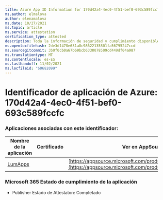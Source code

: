 ```yaml
---
title: Azure App ID Information for 170d42a4-4ec0-4f51-bef0-693c589fccfc
ms.author: elmalova
author: elenamalova
ms.date: 10/27/2021
ms.topic: article
ms.service: attestation
certification_type: attested
description: Toda la información de seguridad y cumplimiento disponible para 170d42a4-4ec0-4f51-bef0-693c589fccfc.
ms.openlocfilehash: 2de3d1478e631a8c98622135801fa56795247ccd
ms.sourcegitcommit: 3b0f0cb0a67b69bcb6330078509cd449df04a987
ms.translationtype: MT
ms.contentlocale: es-ES
ms.lasthandoff: 11/02/2021
ms.locfileid: "60682099"
---
```

# <a name="azure-app-id-170d42a4-4ec0-4f51-bef0-693c589fccfc"></a>Identificador de aplicación de Azure: 170d42a4-4ec0-4f51-bef0-693c589fccfc


### <a name="apps-associated-with-this-id"></a>Aplicaciones asociadas con este identificador:
| **Nombre de la aplicación** | **Certificado** | **Ver en AppSource** |
|--------------|---------------|-----------------------|
| [LumApps](https://docs.microsoft.com/microsoft-365-app-certification/forward/WA200001015) |  | [https://appsource.microsoft.com/product/office/WA200001015](https://appsource.microsoft.com/product/office/WA200001015) |

### <a name="microsoft-365-app-compliance-status"></a>Microsoft 365 Estado de cumplimiento de la aplicación
- Publisher Estado de Attestaton: Completado
